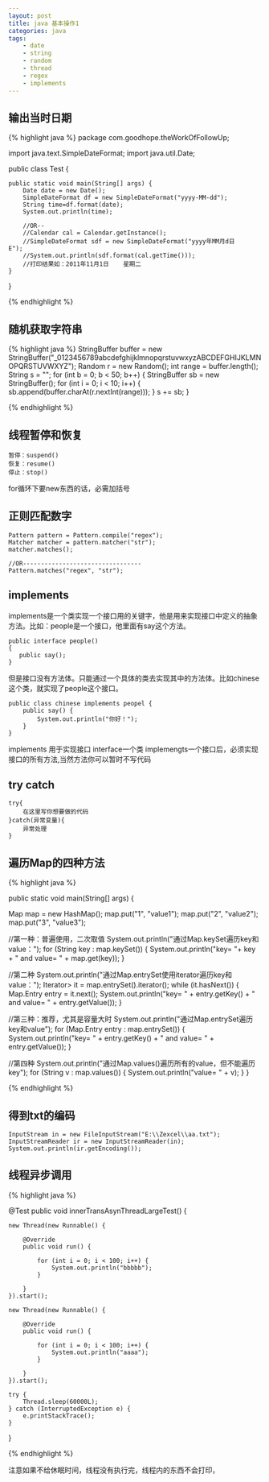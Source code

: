 ```yaml
---
layout: post
title: java 基本操作1
categories: java
tags: 
    - date
    - string
    - random
    - thread
    - regex
    - implements
---
```


## 输出当时日期

{% highlight java %}
package com.goodhope.theWorkOfFollowUp;

import java.text.SimpleDateFormat;
import java.util.Date;

public class Test {

    public static void main(String[] args) {
        Date date = new Date();
        SimpleDateFormat df = new SimpleDateFormat("yyyy-MM-dd");
        String time=df.format(date);
        System.out.println(time);

        //OR--
        //Calendar cal = Calendar.getInstance();
        //SimpleDateFormat sdf = new SimpleDateFormat("yyyy年MM月d日    E");
        //System.out.println(sdf.format(cal.getTime()));
        //打印结果如：2011年11月1日    星期二
    }
}

{% endhighlight %}

## 随机获取字符串

{% highlight java %}
StringBuffer buffer = new StringBuffer("_0123456789abcdefghijklmnopqrstuvwxyzABCDEFGHIJKLMNOPQRSTUVWXYZ");
Random r = new Random();
int range = buffer.length();
String s = "";
for (int b = 0; b < 50; b++) {
    StringBuffer sb = new StringBuffer();
    for (int i = 0; i < 10; i++) {
        sb.append(buffer.charAt(r.nextInt(range)));
    }
    s += sb;
}

{% endhighlight %}

## 线程暂停和恢复

    暂停：suspend()
    恢复：resume()
    停止：stop()

for循环下要new东西的话，必需加括号

## 正则匹配数字

    Pattern pattern = Pattern.compile("regex");
    Matcher matcher = pattern.matcher("str");
    matcher.matches();

    //OR---------------------------------
    Pattern.matches("regex", "str");

## implements

implements是一个类实现一个接口用的关键字，他是用来实现接口中定义的抽象方法。比如：people是一个接口，他里面有say这个方法。

    public interface people()
    {
       public say();
    }

但是接口没有方法体。只能通过一个具体的类去实现其中的方法体。比如chinese这个类，就实现了people这个接口。

    public class chinese implements peopel {
        public say() {
            System.out.println("你好！");
        }
    }

implements 用于实现接口 interface一个类 implemengts一个接口后，必须实现接口的所有方法,当然方法你可以暂时不写代码 

## try catch

    try{  
        在这里写你想要做的代码  
    }catch(异常变量){  
        异常处理  
    } 

## 遍历Map的四种方法

{% highlight java %}

public static void main(String[] args) {

  Map map = new HashMap();
  map.put("1", "value1");
  map.put("2", "value2");
  map.put("3", "value3");
  
  //第一种：普遍使用，二次取值
  System.out.println("通过Map.keySet遍历key和value：");
  for (String key : map.keySet()) {
   System.out.println("key= "+ key + " and value= " + map.get(key));
  }
  
  //第二种
  System.out.println("通过Map.entrySet使用iterator遍历key和value：");
  Iterator> it = map.entrySet().iterator();
  while (it.hasNext()) {
   Map.Entry entry = it.next();
   System.out.println("key= " + entry.getKey() + " and value= " + entry.getValue());
  }
  
  //第三种：推荐，尤其是容量大时
  System.out.println("通过Map.entrySet遍历key和value");
  for (Map.Entry entry : map.entrySet()) {
   System.out.println("key= " + entry.getKey() + " and value= " + entry.getValue());
  }

  //第四种
  System.out.println("通过Map.values()遍历所有的value，但不能遍历key");
  for (String v : map.values()) {
   System.out.println("value= " + v);
  }
 }

{% endhighlight %}

## 得到txt的编码

    InputStream in = new FileInputStream("E:\\Zexcel\\aa.txt");
    InputStreamReader ir = new InputStreamReader(in);
    System.out.println(ir.getEncoding()); 

## 线程异步调用

{% highlight java %}

@Test
public void innerTransAsynThreadLargeTest() {

    new Thread(new Runnable() {

        @Override
        public void run() {

            for (int i = 0; i < 100; i++) {
                System.out.println("bbbbb");
            }

        }
    }).start();

    new Thread(new Runnable() {

        @Override
        public void run() {

            for (int i = 0; i < 100; i++) {
                System.out.println("aaaa");
            }

        }
    }).start();

    try {
        Thread.sleep(60000L);
    } catch (InterruptedException e) {
        e.printStackTrace();
    }
}

{% endhighlight %}

注意如果不给休眠时间，线程没有执行完，线程内的东西不会打印，
